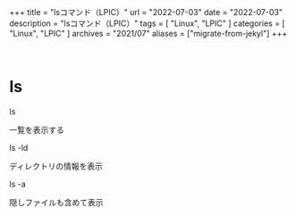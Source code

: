 +++
title =  "lsコマンド（LPIC）"
url = "2022-07-03"
date = "2022-07-03"
description = "lsコマンド（LPIC）"
tags = [
  "Linux",
  "LPIC"
]
categories = [
  "Linux",
  "LPIC"
]
archives = "2021/07"
aliases = ["migrate-from-jekyl"]
+++

<br>

# ls

ls

一覧を表示する

ls -ld

ディレクトリの情報を表示

ls -a

隠しファイルも含めて表示


